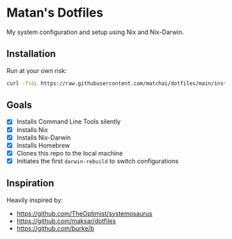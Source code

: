 # Matan's Dotfiles

My system configuration and setup using Nix and Nix-Darwin.

## Installation

Run at your own risk:
```sh
curl -fsSL https://raw.githubusercontent.com/matchai/dotfiles/main/install | bash
```

## Goals

- [x] Installs Command Line Tools silently
- [x] Installs Nix
- [x] Installs Nix-Darwin
- [x] Installs Homebrew
- [x] Clones this repo to the local machine
- [x] Initiates the first `darwin-rebuild` to switch configurations

## Inspiration

Heavily inspired by:
- https://github.com/TheOptimist/systemosaurus
- https://github.com/maksar/dotfiles
- https://github.com/burke/b
